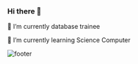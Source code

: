  ### Hi there 👋
   
🔭 I’m currently database trainee

🌱 I’m currently learning Science Computer

<img src="https://toppng.com/uploads/preview/rocket-footer-rocket-11563259284xepzin1x35.png" alt="footer" style="text-align: center;">

